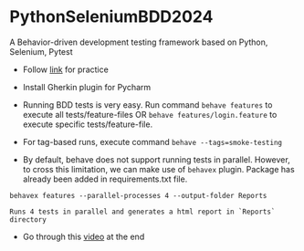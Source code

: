 # PythonSeleniumBDD2024

A Behavior-driven development testing framework based on Python, Selenium, Pytest

* Follow [link](https://www.youtube.com/watch?v=t8T5LWIO24I&t=1s) for practice

* Install Gherkin plugin for Pycharm

* Running BDD tests is very easy. Run command `behave features` to execute all tests/feature-files
  OR `behave features/login.feature` to execute specific tests/feature-file.

* For tag-based runs, execute command `behave --tags=smoke-testing`

* By default, behave does not support running tests in parallel. However, to cross this limitation, we can make use
  of `behavex` plugin. Package has already been added in requirements.txt file.

```
behavex features --parallel-processes 4 --output-folder Reports

Runs 4 tests in parallel and generates a html report in `Reports` directory
```

* Go through
  this [video](https://himanshu-sheth.medium.com/selenium-python-tutorial-getting-started-with-bdd-in-behave-7089e90ac91f)
  at the end